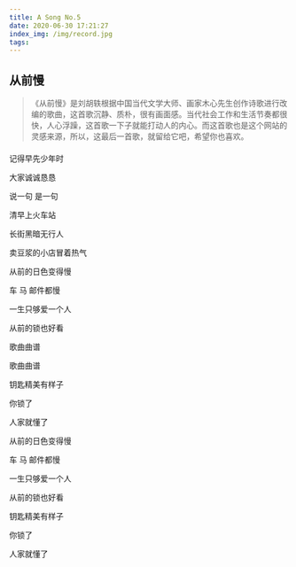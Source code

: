 ```yaml
---
title: A Song No.5
date: 2020-06-30 17:21:27
index_img: /img/record.jpg
tags:
---
```


## 从前慢
> 《从前慢》是刘胡轶根据中国当代文学大师、画家木心先生创作诗歌进行改编的歌曲，这首歌沉静、质朴，很有画面感。当代社会工作和生活节奏都很快，人心浮躁，这首歌一下子就能打动人的内心。而这首歌也是这个网站的灵感来源，所以，这最后一首歌，就留给它吧，希望你也喜欢。

<div id="aplayer" style="margin: 20px 0;"></div>

记得早先少年时

大家诚诚恳恳

说一句 是一句

清早上火车站

长街黑暗无行人

卖豆浆的小店冒着热气

从前的日色变得慢

车 马 邮件都慢

一生只够爱一个人

从前的锁也好看

歌曲曲谱

歌曲曲谱

钥匙精美有样子

你锁了

人家就懂了

从前的日色变得慢

车 马 邮件都慢

一生只够爱一个人

从前的锁也好看

钥匙精美有样子

你锁了

人家就懂了

<style>
@import url('//cdn.staticfile.org/aplayer/1.10.1/APlayer.min.css')
</style>
<script src="//cdn.staticfile.org/aplayer/1.10.1/APlayer.min.js" defer></script>
<script type="text/javascript">
  var oldLoadAp = window.onload;
  window.onload = function () {
    oldLoadAp && oldLoadAp();

    new APlayer({
      container: document.getElementById('aplayer'),
      autoplay: false,
      audio: { name: '从前慢', artist: '刘胡轶', url: '/song/5.mp3', cover: '/img/congqianman.jpg', }
    });
  }
</script>
